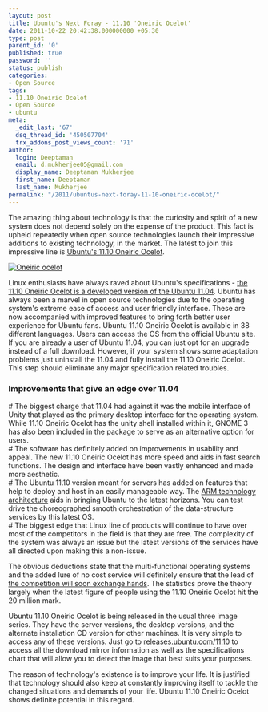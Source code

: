 ```yaml
---
layout: post
title: Ubuntu's Next Foray - 11.10 'Oneiric Ocelot'
date: 2011-10-22 20:42:38.000000000 +05:30
type: post
parent_id: '0'
published: true
password: ''
status: publish
categories:
- Open Source
tags:
- 11.10 Oneiric Ocelot
- Open Source
- ubuntu
meta:
  _edit_last: '67'
  dsq_thread_id: '450507704'
  trx_addons_post_views_count: '71'
author:
  login: Deeptaman
  email: d.mukherjee05@gmail.com
  display_name: Deeptaman Mukherjee
  first_name: Deeptaman
  last_name: Mukherjee
permalink: "/2011/ubuntus-next-foray-11-10-oneiric-ocelot/"
---
```

<p>The amazing thing about technology is that the curiosity and spirit of a new system does not depend solely on the expense of the product. This fact is upheld repeatedly when open source technologies launch their impressive additions to existing technology, in the market. The latest to join this impressive line is <a href="http://releases.ubuntu.com/11.10/">Ubuntu's 11.10 Oneiric Ocelot</a>.</p>
<p><!--more--></p>
<p><a href="http://releases.ubuntu.com/11.10/"><img src="/static/2011/10/ubuntu-oneiric-ocelot.jpg" alt="Oneiric ocelot" /></a></p>
<p>Linux enthusiasts have always raved about Ubuntu's specifications - <a href="http://www.engadget.com/2011/10/13/ubuntu-11-10-oneiric-ocelot-now-available-to-download/">the 11.10 Oneiric Ocelot is a developed version of the Ubuntu 11.04</a>. Ubuntu has always been a marvel in open source technologies due to the operating system's extreme ease of access and user friendly interface. These are now accompanied with improved features to bring forth better user experience for Ubuntu fans. Ubuntu 11.10 Oneiric Ocelot is available in 38 different languages. Users can access the OS from the official Ubuntu site. If you are already a user of Ubuntu 11.04, you can just opt for an upgrade instead of a full download. However, if your system shows some adaptation problems just uninstall the 11.04 and fully install the 11.10 Oneiric Ocelot. This step should eliminate any major specification related troubles.</p>
<h3>Improvements that give an edge over 11.04 </h3>
<p># The biggest charge that 11.04 had against it was the mobile interface of Unity that played as the primary desktop interface for the operating system. While 11.10 Oneiric Ocelot has the unity shell installed within it, GNOME 3 has also been included in the package to serve as an alternative option for users.<br />
# The software has definitely added on improvements in usability and appeal. The new 11.10 Oneiric Ocelot has more speed and aids in fast search functions. The design and interface have been vastly enhanced and made more aesthetic.<br />
# The Ubuntu 11.10 version meant for servers has added on features that help to deploy and host in an easily manageable way. The <a href="http://www.ubuntugeek.com/ubuntu-11-10-oneiric-ocelot-desktop-new-features.html">ARM technology architecture</a> aids in bringing Ubuntu to the latest horizons. You can test drive the choreographed smooth orchestration of the data-structure services by this latest OS.<br />
# The biggest edge that Linux line of products will continue to have over most of the competitors in the field is that they are free. The complexity of the system was always an issue but the latest versions of the services have all directed upon making this a non-issue. </p>
<p>The obvious deductions state that the multi-functional operating systems and the added lure of no cost service will definitely ensure that the lead of <a href="http://www.howtoforge.com/the-perfect-desktop-ubuntu-11.10-oneiric-ocelot">the competition will soon exchange hands</a>. The statistics prove the theory largely when the latest figure of people using the 11.10 Oneiric Ocelot hit the 20 million mark.</p>
<p>Ubuntu 11.10 Oneiric Ocelot is being released in the usual three image series. They have the server versions, the desktop versions, and the alternate installation CD version for other machines. It is very simple to access any of these versions. Just go to <a href="http://releases.ubuntu.com/11.10/">releases.ubuntu.com/11.10</a> to access all the download mirror information as well as the specifications chart that will allow you to detect the image that best suits your purposes. </p>
<p>The reason of technology's existence is to improve your life. It is justified that technology should also keep at constantly improving itself to tackle the changed situations and demands of your life. Ubuntu 11.10 Oneiric Ocelot shows definite potential in this regard.</p>
